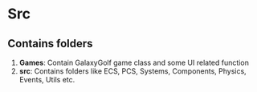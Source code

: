 # Src

## Contains folders

1. **Games**: Contain GalaxyGolf game class and some UI related function
2. **src**: Contains folders like ECS, PCS, Systems, Components, Physics, Events, Utils etc.